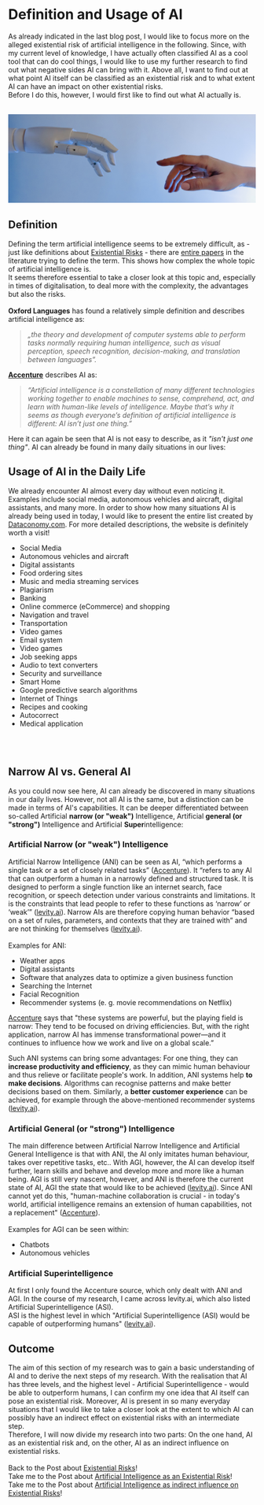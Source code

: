 # Definition and Usage of AI
As already indicated in the last blog post, I would like to focus more on the alleged existential risk of artificial intelligence in the following. Since, with my current level of knowledge, I have actually often classified AI as a cool tool that can do cool things, I would like to use my further research to find out what negative sides AI can bring with it. Above all, I want to find out at what point AI itself can be classified as an existential risk and to what extent AI can have an impact on other existential risks. <br>
Before I do this, however, I would first like to find out what AI actually is. <br><br>

<p align="center">
  <img src="/assets/img/hands.jpg">
</p>

## Definition
Defining the term artificial intelligence seems to be extremely difficult, as - just like definitions about [Existential Risks](/pages/3_existential_risks.md) - there are [entire papers](https://arxiv.org/pdf/1210.1568.pdf) in the literature trying to define the term. This shows how complex the whole topic of artificial intelligence is. <br>
It seems therefore essential to take a closer look at this topic and, especially in times of digitalisation, to deal more with the complexity, the advantages but also the risks.
<br><br>
**Oxford Languages** has found a relatively simple definition and describes artificial intelligence as: 
> *„the theory and development of computer systems able to perform tasks normally requiring human intelligence, such as visual perception, speech recognition, decision-making, and translation between languages”.*

[**Accenture**](https://www.accenture.com/us-en/insights/artificial-intelligence-summary-index) describes AI as:
> *“Artificial intelligence is a constellation of many different technologies working together to enable machines to sense, comprehend, act, and learn with human-like levels of intelligence. Maybe that’s why it seems as though everyone’s definition of artificial intelligence is different: AI isn’t just one thing.”*

Here it can again be seen that AI is not easy to describe, as it *"isn't just one thing"*. AI can already be found in many daily situations in our lives:

## Usage of AI in the Daily Life
We already encounter AI almost every day without even noticing it. Examples include social media, autonomous vehicles and aircraft, digital assistants, and many more. In order to show how many situations AI is already being used in today, I would like to present the entire list created by [Dataconomy.com](https://dataconomy.com/2022/05/artificial-intelligence-in-everyday-life/). For more detailed descriptions, the website is definitely worth a visit! <br>
- Social Media
- Autonomous vehicles and aircraft
- Digital assistants
- Food ordering sites
- Music and media streaming services
- Plagiarism
- Banking
- Online commerce (eCommerce) and shopping
- Navigation and travel
- Transportation
- Video games 
- Email system 
- Video games
- Job seeking apps
- Audio to text converters
- Security and surveillance
- Smart Home
- Google predictive search algorithms 
- Internet of Things
- Recipes and cooking
- Autocorrect  
- Medical application

<br><br> 

## Narrow AI vs. General AI
As you could now see here, AI can already be discovered in many situations in our daily lives. However, not all AI is the same, but a distinction can be made in terms of AI's capabilities. It can be deeper differentiated  between so-called Artificial **narrow (or "weak")** Intelligence, Artificial **general (or "strong")** Intelligence and Artificial **Super**intelligence:
### Artificial Narrow (or "weak") Intelligence
Artificial Narrow Intelligence (ANI) can be seen as AI, “which performs a single task or a set of closely related tasks” ([Accenture](https://www.accenture.com/us-en/insights/artificial-intelligence-summary-index)). It “refers to any AI that can outperform a human in a narrowly defined and structured task. It is designed to perform a single function like an internet search, face recognition, or speech detection under various constraints and limitations. It is the constraints that lead people to refer to these functions as ‘narrow’ or ‘weak’” ([levity.ai](https://levity.ai/blog/general-ai-vs-narrow-ai)). Narrow AIs are therefore copying human behavior “based on a set of rules, parameters, and contexts that they are trained with” and are not thinking for themselves ([levity.ai](https://levity.ai/blog/general-ai-vs-narrow-ai)).<br><br>
Examples for ANI:
- Weather apps
- Digital assistants
- Software that analyzes data to optimize a given business function 
- Searching the Internet
- Facial Recognition
- Recommender systems (e. g. movie recommendations on Netflix)

[Accenture](https://www.accenture.com/us-en/insights/artificial-intelligence-summary-index) says that "these systems are powerful, but the playing field is narrow: They tend to be focused on driving efficiencies. But, with the right application, narrow AI has immense transformational power—and it continues to influence how we work and live on a global scale.”<br>

Such ANI systems can bring some advantages: For one thing, they can **increase productivity and efficiency**, as they can mimic human behaviour and thus relieve or facilitate people's work. In addition, ANI systems help **to make decisions**. Algorithms can recognise patterns and make better decisions based on them. Similarly, a **better customer experience** can be achieved, for example through the above-mentioned recommender systems ([levity.ai](https://levity.ai/blog/general-ai-vs-narrow-ai)).


### Artificial General (or "strong") Intelligence
The main difference between Artificial Narrow Intelligence and Artificial General Intelligence is that with ANI, the AI only imitates human behaviour, takes over repetitive tasks, etc.. With AGI, however, the AI can develop itself further, learn skills and behave and develop more and more like a human being. AGI is still very nascent, however, and ANI is therefore the current state of AI, AGI the state that would like to be achieved ([levity.ai](https://levity.ai/blog/general-ai-vs-narrow-ai)). Since ANI cannot yet do this, "human-machine collaboration is crucial - in today's world, artificial intelligence remains an extension of human capabilities, not a replacement" ([Accenture](https://www.accenture.com/us-en/insights/artificial-intelligence-summary-index)).<br><br>
Examples for AGI can be seen within:
- Chatbots
- Autonomous vehicles

### Artificial Superintelligence
At first I only found the Accenture source, which only dealt with ANI and AGI. In the course of my research, I came across levity.ai, which also listed Artificial Superintelligence (ASI). <br>
ASI is the highest level in which "Artificial Superintelligence (ASI) would be capable of outperforming humans" ([levity.ai](https://levity.ai/blog/general-ai-vs-narrow-ai)).

## Outcome
The aim of this section of my research was to gain a basic understanding of AI and to derive the next steps of my research. With the realisation that AI has three levels, and the highest level - Artificial Superintelligence - would be able to outperform humans, I can confirm my one idea that AI itself can pose an existential risk. Moreover, AI is present in so many everyday situations that I would like to take a closer look at the extent to which AI can possibly have an indirect effect on existential risks with an intermediate step.<br>
Therefore, I will now divide my research into two parts: On the one hand, AI as an existential risk and, on the other, AI as an indirect influence on existential risks.
<br><br>
Back to the Post about [Existential Risks](3_existential_risks.md)!<br>
Take me to the Post about [Artificial Intelligence as an Existential Risk](5_ai_as_er.md)!<br>
Take me to the Post about [Artificial Intelligence as indirect influence on Existential Risks](6_ai_and_politics.md)!<br>

